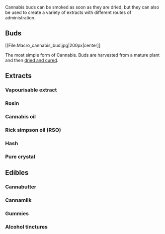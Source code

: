 Cannabis buds can be smoked as soon as they are dried, but they can also be used to create a variety of extracts with different routes of administration.

## Buds
[[File:Macro_cannabis_bud.jpg|200px|center]]

The most simple form of Cannabis. Buds are harvested from a mature plant and then [dried and cured](/harvesting,_drying_and_curing).

## Extracts

### Vapourisable extract

### Rosin
### Cannabis oil
### Rick simpson oil (RSO)
### Hash

### Pure crystal

## Edibles

### Cannabutter 
### Cannamilk 
### Gummies 
### Alcohol tinctures 